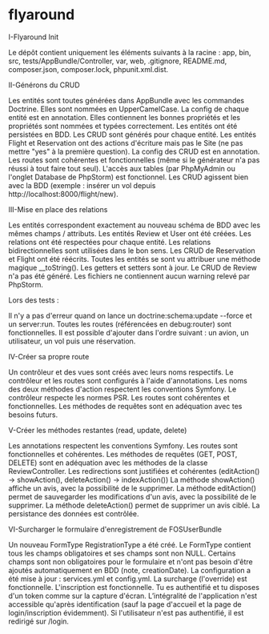 flyaround
=========

I-Flyaround Init

Le dépôt contient uniquement les éléments suivants à la racine : app, bin, src, tests/AppBundle/Controller, var, web, .gitignore, README.md, composer.json, composer.lock, phpunit.xml.dist.


II-Générons du CRUD

Les entités sont toutes générées dans AppBundle avec les commandes Doctrine.
Elles sont nommées en UpperCamelCase.
La config de chaque entité est en annotation.
Elles contiennent les bonnes propriétés et les propriétés sont nommées et typées correctement.
Les entités ont été persistées en BDD.
Les CRUD sont générés pour chaque entité.
Les entités Flight et Reservation ont des actions d'écriture mais pas le Site (ne pas mettre "yes" à la première question).
La config des CRUD est en annotation.
Les routes sont cohérentes et fonctionnelles (même si le générateur n'a pas réussi à tout faire tout seul).
L'accès aux tables (par PhpMyAdmin ou l'onglet Database de PhpStorm) est fonctionnel.
Les CRUD agissent bien avec la BDD (exemple : insérer un vol depuis http://localhost:8000/flight/new).


III-Mise en place des relations

Les entités correspondent exactement au nouveau schéma de BDD avec les mêmes champs / attributs.
Les entités Review et User ont été créées.
Les relations ont été respectées pour chaque entité.
Les relations bidirectionnelles sont utilisées dans le bon sens.
Les CRUD de Reservation et Flight ont été réécrits.
Toutes les entités se sont vu attribuer une méthode magique __toString().
Les getters et setters sont à jour.
Le CRUD de Review n'a pas été généré.
Les fichiers ne contiennent aucun warning relevé par PhpStorm.

Lors des tests :

Il n'y a pas d'erreur quand on lance un doctrine:schema:update --force et un server:run.
Toutes les routes (référencées en debug:router) sont fonctionnelles.
Il est possible d'ajouter dans l'ordre suivant : un avion, un utilisateur, un vol puis une réservation.


IV-Créer sa propre route

Un contrôleur et des vues sont créés avec leurs noms respectifs.
Le contrôleur et les routes sont configurés à l'aide d'annotations.
Les noms des deux méthodes d'action respectent les conventions Symfony.
Le contrôleur respecte les normes PSR.
Les routes sont cohérentes et fonctionnelles.
Les méthodes de requêtes sont en adéquation avec tes besoins futurs.

V-Créer les méthodes restantes (read, update, delete)

Les annotations respectent les conventions Symfony.
Les routes sont fonctionnelles et cohérentes.
Les méthodes de requêtes (GET, POST, DELETE) sont en adéquation avec les méthodes de la classe ReviewController.
Les redirections sont justifiées et cohérentes (editAction() -> showAction(), deleteAction() -> indexAction())
La méthode showAction() affiche un avis, avec la possibilité de le supprimer.
La méthode editAction() permet de sauvegarder les modifications d'un avis, avec la possibilité de le supprimer.
La méthode deleteAction() permet de supprimer un avis ciblé.
La persistance des données est contrôlée.


VI-Surcharger le formulaire d'enregistrement de FOSUserBundle

Un nouveau FormType RegistrationType a été créé.
Le FormType contient tous les champs obligatoires et ses champs sont non NULL.
Certains champs sont non obligatoires pour le formulaire et n'ont pas besoin d'être ajoutés automatiquement en BDD (note, creationDate).
La configuration a été mise à jour : services.yml et config.yml.
La surcharge (l'override) est fonctionnelle.
L'inscription est fonctionnelle.
Tu es authentifié et tu disposes d'un token comme sur la capture d'écran.
L’intégralité de l'application n'est accessible qu'après identification (sauf la page d'accueil et la page de login/inscription évidemment). Si l'utilisateur n'est pas authentifié, il est redirigé sur /login.






